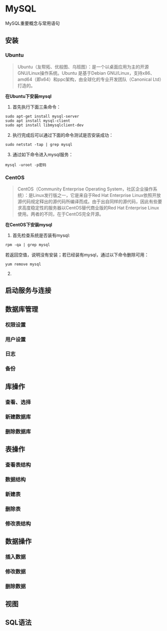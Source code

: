 # MySQL
MySQL重要概念与常用语句

## 安装
### Ubuntu
>Ubuntu（友帮拓、优般图、乌班图）：是一个以桌面应用为主的开源GNU/Linux操作系统。Ubuntu 是基于Debian GNU/Linux，支持x86、amd64（即x64）和ppc架构，由全球化的专业开发团队（Canonical Ltd）打造的。

**在Ubuntu下安装mysql**

1. 首先执行下面三条命令：
```
sudo apt-get install mysql-server
sudo apt install mysql-client
sudo apt install libmysqlclient-dev
```
2. 执行完成后可以通过下面的命令测试是否安装成功：

`sudo netstat -tap | grep mysql`

3. 通过如下命令进入mysql服务：

`mysql -uroot -p密码`


### CentOS
>CentOS（Community Enterprise Operating System，社区企业操作系统）：是Linux发行版之一，它是来自于Red Hat Enterprise Linux依照开放源代码规定释出的源代码所编译而成。由于出自同样的源代码，因此有些要求高度稳定性的服务器以CentOS替代商业版的Red Hat Enterprise Linux使用。两者的不同，在于CentOS完全开源。

**在CentOS下安装mysql**
1. 首先检查系统是否装有mysql:

`rpm -qa | grep mysql`

若返回空值，说明没有安装；若已经装有mysql，通过以下命令删除可用：

`yum remove mysql`


2.
## 启动服务与连接

## 数据库管理
### 权限设置
### 用户设置
### 日志
### 备份

## 库操作
### 查看、选择
### 新建数据库
### 删除数据库

## 表操作
### 查看表结构
### 数据结构
### 新建表
### 删除表
### 修改表结构

## 数据操作
### 插入数据
### 修改数据
### 删除数据

## 视图

## SQL语法

